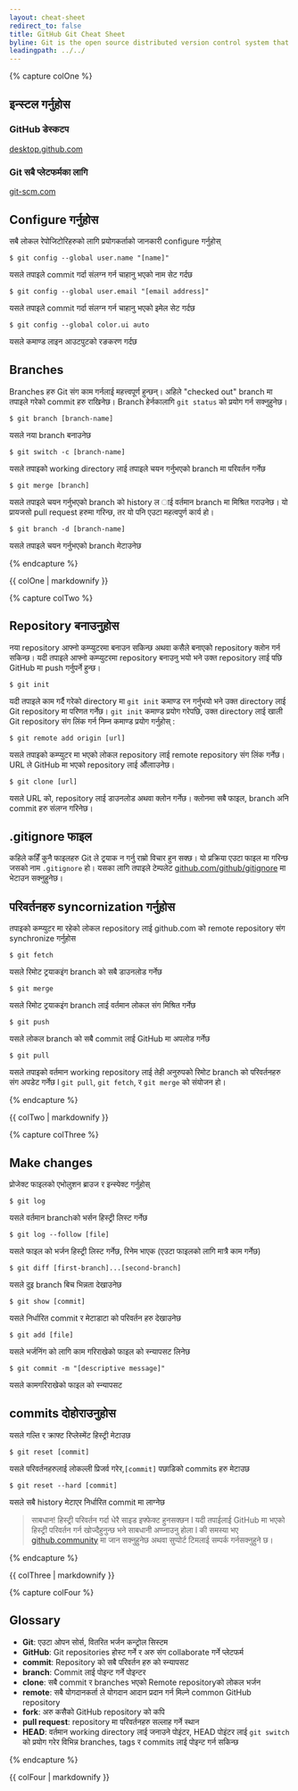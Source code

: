 ```yaml
---
layout: cheat-sheet
redirect_to: false
title: GitHub Git Cheat Sheet
byline: Git is the open source distributed version control system that facilitates GitHub activities on your laptop or desktop. This cheat sheet summarizes commonly used Git command line instructions for quick reference.
leadingpath: ../../
---
```


{% capture colOne %}

## इन्स्टल गर्नुहोस

### GitHub डेस्कटप

[desktop.github.com](https://desktop.github.com)

### Git सबै प्लेटफर्मका लागि

[git-scm.com](https://git-scm.com)

## Configure गर्नुहोस

सबै लोकल रेपोजिटोरिहरुको लागि प्रयोगकर्ताको जानकारी configure गर्नुहोस्

`$ git config --global user.name "[name]"`

यसले तपाइले commit गर्दा संलग्न गर्न चाहानु भएको नाम सेट गर्दछ

`$ git config --global user.email "[email address]"`

यसले तपाइले commit गर्दा संलग्न गर्न चाहानु भएको इमेल सेट गर्दछ

`$ git config --global color.ui auto`

यसले कमाण्ड लाइन आउटपुटको रङकरण गर्दछ

## Branches

Branches हरु Git संग काम गर्नलाई महत्त्वपूर्ण हुन्छन्।  अहिले "checked out" branch मा तपाइले गरेको commit हरु राखिनेछ।  Branch हेर्नकालागि `git status` को प्रयोग गर्न सक्नुहुनेछ।

`$ git branch [branch-name]`

यसले नया branch बनाउनेछ

`$ git switch -c [branch-name]`

यसले तपाइको working directory लाई तपाइले चयन गर्नुभएको branch मा परिवर्तन गर्नेछ

`$ git merge [branch]`

यसले तपाइले चयन गर्नुभएको branch को history ल ाई वर्तमान branch मा मिश्रित गराउनेछ।  यो प्रायजसो pull request हरुमा गरिन्छ, तर यो पनि एउटा महत्वपुर्ण कार्य हो।

`$ git branch -d [branch-name]`

यसले तपाइले चयन गर्नुभएको branch मेटाउनेछ

{% endcapture %}

<div class="col-md-6">
{{ colOne | markdownify }}
</div>

{% capture colTwo %}

## Repository बनाउनुहोस

नया repository आफ्नो कम्प्युटरमा बनाउन सकिन्छ अथवा कसैले बनाएको repository क्लोन गर्न सकिन्छ।  यदी तपाइले आफ्नो कम्प्युटरमा repository बनाउनु भयो भने उक्त repository लाई पछि GitHub मा push गर्नुपर्ने हुन्छ।

`$ git init`

यदी तपाइले काम गर्दै गरेको directory मा `git init` कमाण्ड रन गर्नुभयो भने उक्त directory लाई Git repository मा परिणत गर्नेछ। `git init` कमाण्ड प्रयोग गरेपछि, उक्त directory लाई खाली Git repository संग लिंक गर्न निम्न कमाण्ड प्रयोग गर्नुहोस् :

`$ git remote add origin [url]`

यसले तपाइको कम्प्युटर मा भएको लोकल repository लाई remote repository संग लिंक गर्नेछ। URL ले GitHub मा भएको repository लाई औंलााउनेछ।

`$ git clone [url]`

यसले URL को, repository लाई डाउनलोड अथवा क्लोन गर्नेछ। क्लोनमा सबै फाइल, branch अनि commit हरु संलग्न गरिनेछ।

## .gitignore फाइल

कहिले कहिँ कुनै फाइलहरु Git ले ट्रयाक न गर्नु राम्रो विचार हुन सक्छ। यो प्रक्रिया एउटा फाइल मा गरिन्छ जसको नाम `.gitignore` हो। यसका लागि तपाइले टेम्पलेट [github.com/github/gitignore](https://github.com/github/gitignore) मा भेटाउन सक्नुहुनेछ।

## परिवर्तनहरु syncornization गर्नुहोस

तपाइको कम्प्युटर मा रहेको लोकल repository लाई github.com को remote repository संग synchronize गर्नुहोस

`$ git fetch`

यसले रिमोट ट्रयाकइंग branch को सबै डाउनलोड गर्नेछ

`$ git merge`

यसले रिमोट ट्रयाकइंग branch लाई वर्तमान लोकल संग मिश्रित गर्नेछ

`$ git push`

यसले लोकल branch को सबै commit लाई GitHub मा अपलोड गर्नेछ

`$ git pull`

यसले तपाइको वर्तमान working repository लाई तेही अनुरुपको रिमोट branch को परिवर्तनहरु संग अपडेट गर्नेछ l `git pull`, `git fetch`, र `git merge` को संयोजन हो।

{% endcapture %}

<div class="col-md-6">
{{ colTwo | markdownify }}
</div>
<div class="clearfix"></div>

{% capture colThree %}

## Make changes

प्रोजेक्ट फाइलको एभोलुशन ब्राउज र इन्स्पेक्ट गर्नुहोस्

`$ git log`

यसले वर्तमान branchको भर्सन हिस्ट्री लिस्ट गर्नेछ

`$ git log --follow [file]`

यसले फाइल को भर्जन हिस्ट्री लिस्ट गर्नेछ, रिनेम भाएक (एउटा फाइलको लागि मात्रै काम गर्नेछ)

`$ git diff [first-branch]...[second-branch]`

यसले दुइ branch बिच भिन्नता देखाउनेछ

`$ git show [commit]`

यसले निर्धारित commit र मेटाडाटा को परिवर्तन हरु देखाउनेछ

`$ git add [file]`

यसले भर्जनिंग को लागि काम गरिराखेको फाइल को स्न्यापसट लिनेछ

`$ git commit -m "[descriptive message]"`

यसले कामगरिराखेको फाइल को स्न्यापसट

## commits दोहोराउनुहोस

यसले गल्ति र क्राफ्ट रिप्लेस्मेंट हिस्ट्री मेटाउछ

`$ git reset [commit]`

यसले परिवर्तनहरुलाई लोकल्ली प्रिजर्व गरेर,`[commit]` पछाडिको commits हरु मेटाउछ

`$ git reset --hard [commit]`

यसले सबै history मेटाएर निर्धारित commit मा लाग्नेछ 

> साबधान! हिस्ट्री परिवर्तन गर्दा धेरै साइड इफ्फेक्ट हुनसक्छन l यदी तपाईलाई GitHub मा भएको हिस्ट्री परिवर्तन गर्न खोज्दैहुनुन्छ भने साबधानी अप्प्नाउनु होला l की समस्या भए [github.community](https://github.community) मा जान सक्नुहुनेछ अथवा सुप्पोर्ट टिमलाई सम्पर्क गर्नसक्नुहुने छ।

{% endcapture %}

<div class="col-md-6">
{{ colThree | markdownify }}
</div>

{% capture colFour %}

## Glossary

- **Git**: एउटा ओपन सोर्स, वितरित भर्जन कन्ट्रोल सिस्टम
- **GitHub**: Git repositories होस्ट गर्ने र अरु संग collaborate गर्ने प्लेटफर्म
- **commit**: Repository को सबै परिवर्तन हरु को स्न्यापसट
- **branch**: Commit लाई पोइन्ट गर्ने पोइन्टर
- **clone**: सबै commit र branches भएको Remote repositoryको लोकल भर्जन
- **remote**: सबै योगदानकर्ता ले योगदान आदान प्रदान गर्न मिल्ने common GitHub repository
- **fork**: अरु कसैको GitHub repository को कपि
- **pull request**: repository मा परिवर्तनहरु सल्लाह गर्ने स्थान 
- **HEAD**: वर्तमान working directory लाई जनाउने पोइंटर, HEAD पोइंटर लाई `git switch` को प्रयोग गरेर विभिन्न branches, tags र commits लाई पोइन्ट गर्न सकिन्छ

{% endcapture %}

<div class="col-md-6">
{{ colFour | markdownify }}
</div>
<div class="clearfix"></div>
